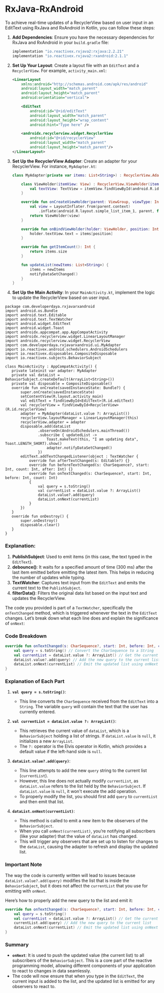 # RxJava-RxAndroid
To achieve real-time updates of a RecyclerView based on user input in an EditText using RxJava and RxAndroid in Kotlin, you can follow these steps:

1. **Add Dependencies**: Ensure you have the necessary dependencies for RxJava and RxAndroid in your `build.gradle` file:

   ```groovy
   implementation "io.reactivex.rxjava2:rxjava:2.2.21"
   implementation "io.reactivex.rxjava2:rxandroid:2.1.1"
   ```

2. **Set Up Your Layout**: Create a layout file with an `EditText` and a `RecyclerView`. For example, `activity_main.xml`:

   ```xml
   <LinearLayout
       xmlns:android="http://schemas.android.com/apk/res/android"
       android:layout_width="match_parent"
       android:layout_height="match_parent"
       android:orientation="vertical">

       <EditText
           android:id="@+id/editText"
           android:layout_width="match_parent"
           android:layout_height="wrap_content"
           android:hint="Type here" />

       <androidx.recyclerview.widget.RecyclerView
           android:id="@+id/recyclerView"
           android:layout_width="match_parent"
           android:layout_height="match_parent"/>
   </LinearLayout>
   ```

3. **Set Up the RecyclerView Adapter**: Create an adapter for your RecyclerView. For instance, `MyAdapter.kt`:

   ```kotlin
   class MyAdapter(private var items: List<String>) : RecyclerView.Adapter<MyAdapter.ViewHolder>() {

       class ViewHolder(itemView: View) : RecyclerView.ViewHolder(itemView) {
           val textView: TextView = itemView.findViewById(android.R.id.text1)
       }

       override fun onCreateViewHolder(parent: ViewGroup, viewType: Int): ViewHolder {
           val view = LayoutInflater.from(parent.context)
               .inflate(android.R.layout.simple_list_item_1, parent, false)
           return ViewHolder(view)
       }

       override fun onBindViewHolder(holder: ViewHolder, position: Int) {
           holder.textView.text = items[position]
       }

       override fun getItemCount(): Int {
           return items.size
       }

       fun updateList(newItems: List<String>) {
           items = newItems
           notifyDataSetChanged()
       }
   }
   ```

4. **Set Up the Main Activity**: In your `MainActivity.kt`, implement the logic to update the RecyclerView based on user input.

 ```
package com.developerdaya.rxjavarxandroid
import android.os.Bundle
import android.text.Editable
import android.text.TextWatcher
import android.widget.EditText
import android.widget.Toast
import androidx.appcompat.app.AppCompatActivity
import androidx.recyclerview.widget.LinearLayoutManager
import androidx.recyclerview.widget.RecyclerView
import com.developerdaya.rxjavarxandroid.ui.MyAdapter
import io.reactivex.android.schedulers.AndroidSchedulers
import io.reactivex.disposables.CompositeDisposable
import io.reactivex.subjects.BehaviorSubject

class MainActivity : AppCompatActivity() {
    private lateinit var adapter: MyAdapter
    private val dataList = BehaviorSubject.createDefault(ArrayList<String>())
    private val disposable = CompositeDisposable()
    override fun onCreate(savedInstanceState: Bundle?) {
        super.onCreate(savedInstanceState)
        setContentView(R.layout.activity_main)
        val editText = findViewById<EditText>(R.id.editText)
        val recyclerView = findViewById<RecyclerView>(R.id.recyclerView)
        adapter = MyAdapter(dataList.value ?: ArrayList())
        recyclerView.layoutManager = LinearLayoutManager(this)
        recyclerView.adapter = adapter
        disposable.add(dataList
                .observeOn(AndroidSchedulers.mainThread())
                .subscribe { updatedList ->
                    Toast.makeText(this, "I am updating data", Toast.LENGTH_SHORT).show()
                    adapter.notifyDataSetChanged()
                })
        editText.addTextChangedListener(object : TextWatcher {
            override fun afterTextChanged(s: Editable?) {}
            override fun beforeTextChanged(s: CharSequence?, start: Int, count: Int, after: Int) {}
            override fun onTextChanged(s: CharSequence?, start: Int, before: Int, count: Int)
            {
                val query = s.toString()
                val currentList = dataList.value ?: ArrayList()
                dataList.value?.add(query)
                dataList.onNext(currentList)
            }
        })
    }
    override fun onDestroy() {
        super.onDestroy()
        disposable.clear()
    }
}
```

### Explanation:

1. **PublishSubject**: Used to emit items (in this case, the text typed in the `EditText`).
2. **debounce()**: It waits for a specified amount of time (300 ms) after the last item emitted before emitting the latest item. This helps in reducing the number of updates while typing.
3. **TextWatcher**: Captures text input from the `EditText` and emits the current text to the `PublishSubject`.
4. **filterData()**: Filters the original data list based on the input text and updates the RecyclerView.

The code you provided is part of a `TextWatcher`, specifically the `onTextChanged` method, which is triggered whenever the text in the `EditText` changes. Let’s break down what each line does and explain the significance of `onNext`:

### Code Breakdown

```kotlin
override fun onTextChanged(s: CharSequence?, start: Int, before: Int, count: Int) {
    val query = s.toString() // Convert the CharSequence to a String
    val currentList = dataList.value ?: ArrayList() // Get the current list of data from dataList, or initialize a new ArrayList if it's null
    dataList.value?.add(query) // Add the new query to the current list (this line should be improved for correct functionality)
    dataList.onNext(currentList) // Emit the updated list using onNext
}
```

### Explanation of Each Part

1. **`val query = s.toString()`**:
   - This line converts the `CharSequence` received from the `EditText` into a `String`. The variable `query` will contain the text that the user has currently entered.

2. **`val currentList = dataList.value ?: ArrayList()`**:
   - This retrieves the current value of `dataList`, which is a `BehaviorSubject` holding a list of strings. If `dataList.value` is `null`, it initializes a new `ArrayList`.
   - The `?:` operator is the Elvis operator in Kotlin, which provides a default value if the left-hand side is `null`.

3. **`dataList.value?.add(query)`**:
   - This line attempts to add the new `query` string to the current list (`currentList`).
   - However, this line does not actually modify `currentList`, as `dataList.value` refers to the list held by the `BehaviorSubject`. If `dataList.value` is `null`, it won't execute the add operation.
   - To properly modify the list, you should first add `query` to `currentList` and then emit that list.

4. **`dataList.onNext(currentList)`**:
   - This method is called to emit a new item to the observers of the `BehaviorSubject`.
   - When you call `onNext(currentList)`, you’re notifying all subscribers (like your adapter) that the value of `dataList` has changed.
   - This will trigger any observers that are set up to listen for changes to the `dataList`, causing the adapter to refresh and display the updated list.

### Important Note

The way the code is currently written will lead to issues because `dataList.value?.add(query)` modifies the list that is inside the `BehaviorSubject`, but it does not affect the `currentList` that you use for emitting with `onNext`. 

Here’s how to properly add the new query to the list and emit it:

```kotlin
override fun onTextChanged(s: CharSequence?, start: Int, before: Int, count: Int) {
    val query = s.toString()
    val currentList = dataList.value ?: ArrayList() // Get the current list of data
    currentList.add(query) // Add the new query to the current list
    dataList.onNext(currentList) // Emit the updated list using onNext
}
```

### Summary

- **`onNext`**: It is used to push the updated value (the current list) to all subscribers of the `BehaviorSubject`. This is a core part of the reactive programming model, allowing different components of your application to react to changes in data seamlessly.
- The code will now ensure that when you type in the `EditText`, the current input is added to the list, and the updated list is emitted for any observers to react to.
